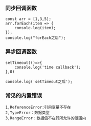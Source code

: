 <!--
 * @Author: your name
 * @Date: 2021-03-07 01:19:16
 * @LastEditTime: 2021-03-07 01:35:48
 * @LastEditors: Please set LastEditors
 * @Description: In User Settings Edit
 * @FilePath: /interview/promise/README.md
-->
### 同步回调函数
```
const arr = [1,3,5];
arr.forEach(item => {
    console.log(item);
});
console.log("forEach之后");
```
### 异步回调函数
```
setTimeout(()=>{
    console.log('time callback');
},0)

console.log('setTimeout之后');
```
### 常见的内置错误
```
1,ReferenceError:引用变量不存在
2,TypeError：数据类型
3,RangeError：数据值不在其所允许的范围内
```



